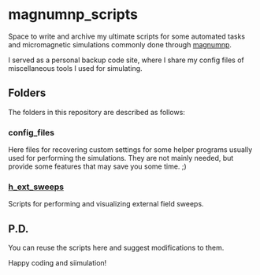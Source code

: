# magnumnp_scripts
Space to write and archive my ultimate scripts for some automated tasks and micromagnetic simulations commonly done through [magnumnp](https://pypi.org/project/magnumnp/). 

I served as a personal backup code site, where I share my config files of miscellaneous tools I used for simulating. 

## Folders 
The folders in this repository are described as follows:

### config_files
Here files for recovering custom settings for some helper programs usually used for performing the simulations. They are not mainly needed, but provide some features that may save you some time. ;)

### [h_ext_sweeps](https://github.com/joshuamsalazar/magnumnp_scripts/tree/main/h_ext-sweeps/xsweep)
Scripts for performing and visualizing external field sweeps.


## P.D.

You can reuse the scripts here and suggest modifications to them. 

Happy coding and siimulation!
